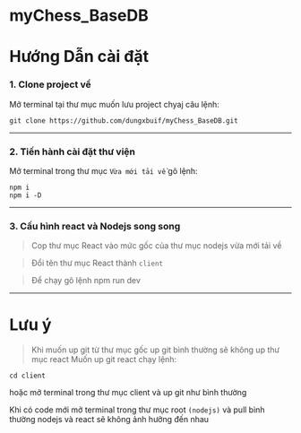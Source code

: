# myChess_BaseDB
# Hướng Dẫn cài đặt

### **1. Clone project về**

Mở terminal tại thư mục muốn lưu project chyaj câu lệnh:

```
git clone https://github.com/dungxbuif/myChess_BaseDB.git
```

---

### **2. Tiến hành cài đặt thư viện**

Mở terminal trong thư mục `Vừa mới tải về` gõ lệnh:

```
npm i
npm i -D
```

---

### **3. Cấu hình react và Nodejs song song**

> Cop thư mục React vào mức gốc của thư mục nodejs vừa mới tải về

> Đổi tên thư mục React thành `client`

> Để chạy gõ lệnh npm run dev

---

# Lưu ý

> Khi muốn up git từ thư mục gốc up git bình thường sẽ không up thư mục react
> Muốn up git react chạy lệnh:

```
cd client
```

hoặc mở terminal trong thư mục client và up git như bình thường

Khi có code mới mở terminal trong thư mục root `(nodejs)` và pull bình thường nodejs và react sẽ không ảnh hưởng đến nhau

